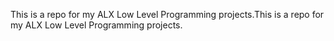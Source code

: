 This is a repo for my ALX Low Level Programming projects.This is a repo for my ALX Low Level Programming projects.
